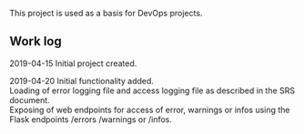 This project is used as a basis for DevOps projects.

## Work log

2019-04-15 Initial project created.

2019-04-20 Initial functionality added.  
Loading of error logging file and access logging file as described in the SRS document.  
Exposing of web endpoints for access of error, warnings or infos using the Flask endpoints /errors /warnings or /infos.  
